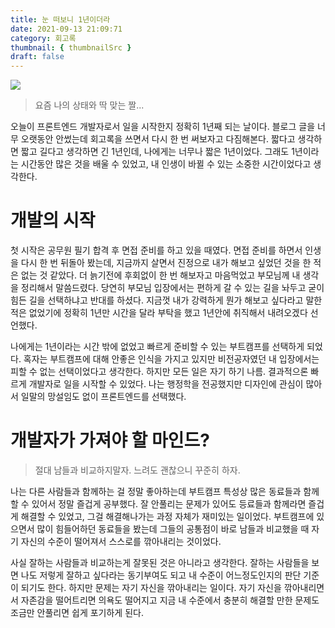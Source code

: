 ```yaml
---
title: 눈 떠보니 1년이더라
date: 2021-09-13 21:09:71
category: 회고록
thumbnail: { thumbnailSrc }
draft: false
---
```

<img src="https://user-images.githubusercontent.com/60685930/133260668-6e1d577c-9325-43d4-859f-40216fa31f6d.jpeg" />

>요즘 나의 상태와 딱 맞는 짤...

오늘이 프론트엔드 개발자로서 일을 시작한지 정확히 1년째 되는 날이다.
블로그 글을 너무 오랫동안 안썼는데 회고록을 쓰면서 다시 한 번 써보자고 다짐해본다.
짧다고 생각하면 짧고 길다고 생각하면 긴 1년인데, 나에게는 너무나 짧은 1년이었다.
그래도 1년이라는 시간동안 많은 것을 배울 수 있었고, 내 인생이 바뀔 수 있는 소중한 시간이었다고 생각한다.

# 개발의 시작
첫 시작은 공무원 필기 합격 후 면접 준비를 하고 있을 때였다. 면접 준비를 하면서 인생을 다시 한 번 뒤돌아 봤는데,
지금까지 살면서 진정으로 내가 해보고 싶었던 것을 한 적은 없는 것 같았다. 더 늙기전에 후회없이 한 번 해보자고 마음먹었고
부모님께 내 생각을 정리해서 말씀드렸다. 당연히 부모님 입장에서는 편하게 갈 수 있는 길을 놔두고 굳이 힘든 길을 선택하냐고 반대를 하셨다.
지금껏 내가 강력하게 뭔가 해보고 싶다라고 말한 적은 없었기에 정확히 1년만 시간을 달라 부탁을 했고 1년안에 취직해서 내려오겠다 선언했다.

나에게는 1년이라는 시간 밖에 없었고 빠르게 준비할 수 있는 부트캠프를 선택하게 되었다. 혹자는 부트캠프에 대해 안좋은 인식을 가지고 있지만
비전공자였던 내 입장에서는 피할 수 없는 선택이었다고 생각한다. 하지만 모든 일은 자기 하기 나름. 결과적으론 빠르게 개발자로 일을 시작할 수 있었다.
나는 행정학을 전공했지만 디자인에 관심이 많아서 일말의 망설임도 없이 프론트엔드를 선택했다.

# 개발자가 가져야 할 마인드?
>절대 남들과 비교하지말자. 느려도 괜찮으니 꾸준히 하자. 

나는 다른 사람들과 함께하는 걸 정말 좋아하는데 부트캠프 특성상 많은 동료들과 함께할 수 있어서 정말 즐겁게 공부했다.
잘 안풀리는 문제가 있어도 등료들과 함께라면 즐겁게 해결할 수 있었고, 그걸 해결해나가는 과정 자체가 재미있는 일이었다.
부트캠프에 있으면서 많이 힘들어하던 동료들을 봤는데 그들의 공통점이 바로 남들과 비교했을 때 자기 자신의 수준이 떨어져서 스스로를 깎아내리는 것이었다.

사실 잘하는 사람들과 비교하는게 잘못된 것은 아니라고 생각한다. 잘하는 사람들을 보면 나도 저렇게 잘하고 싶다라는 동기부여도 되고 내 수준이 어느정도인지의 판단 기준이 되기도 한다.
하지만 문제는 자기 자신을 깎아내리는 일이다. 자기 자신을 깎아내리면서 자존감을 떨어트리면 의욕도 떨어지고 지금 내 수준에서 충분히 해결할 만한 문제도 조금만 안풀리면 쉽게 포기하게 된다.
